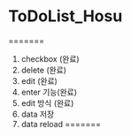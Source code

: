 ﻿# ToDoList_Hosu
=======
1. checkbox (완료)
2. delete (완료)
3. edit (완료)
4. enter 기능(완료)
5. edit 방식 (완료)
6. data 저장
7. data reload
=======


